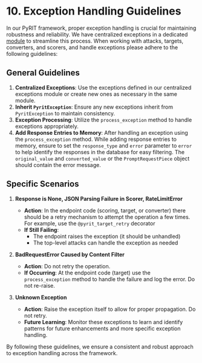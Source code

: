 # 10. Exception Handling Guidelines

In our PyRIT framework, proper exception handling is crucial for maintaining robustness and reliability. We have centralized exceptions in a dedicated [module](../../pyrit/exceptions/exception_classes.py) to streamline this process. When working with attacks, targets, converters, and scorers, and handle exceptions please adhere to the following guidelines:

## General Guidelines

1. **Centralized Exceptions**: Use the exceptions defined in our centralized exceptions module or create new ones as necessary in the same module.
2. **Inherit `PyritException`**: Ensure any new exceptions inherit from `PyritException` to maintain consistency.
3. **Exception Processing**: Utilize the `process_exception` method to handle exceptions appropriately.
4. **Add Response Entries to Memory**: After handling an exception using the `process_exception` method. While adding response entries to memory, ensure to set the `response_type` and `error` parameter to `error` to help identify the responses in the database for easy filtering. The `original_value` and `converted_value` or the `PromptRequestPiece` object should contain the error message.

## Specific Scenarios

1. **Response is None, JSON Parsing Failure in Scorer, RateLimitError**
   - **Action**: In the endpoint code (scoring, target, or converter) there should be a retry mechanism to attempt the operation a few times. For example, use the `@pyrit_target_retry` decorator
   - **If Still Failing**:
     - The endpoint raises the exception (it should be unhandled)
     - The top-level attacks can handle the exception as needed

1. **BadRequestError Caused by Content Filter**
   - **Action**: Do not retry the operation.
   - **If Occurring**: At the endpoint code (target) use the `process_exception` method to handle the failure and log the error. Do not re-raise.

1. **Unknown Exception**
   - **Action**: Raise the exception itself to allow for proper propagation. Do not retry.
   - **Future Learning**: Monitor these exceptions to learn and identify patterns for future enhancements and more specific exception handling.


By following these guidelines, we ensure a consistent and robust approach to exception handling across the framework.
